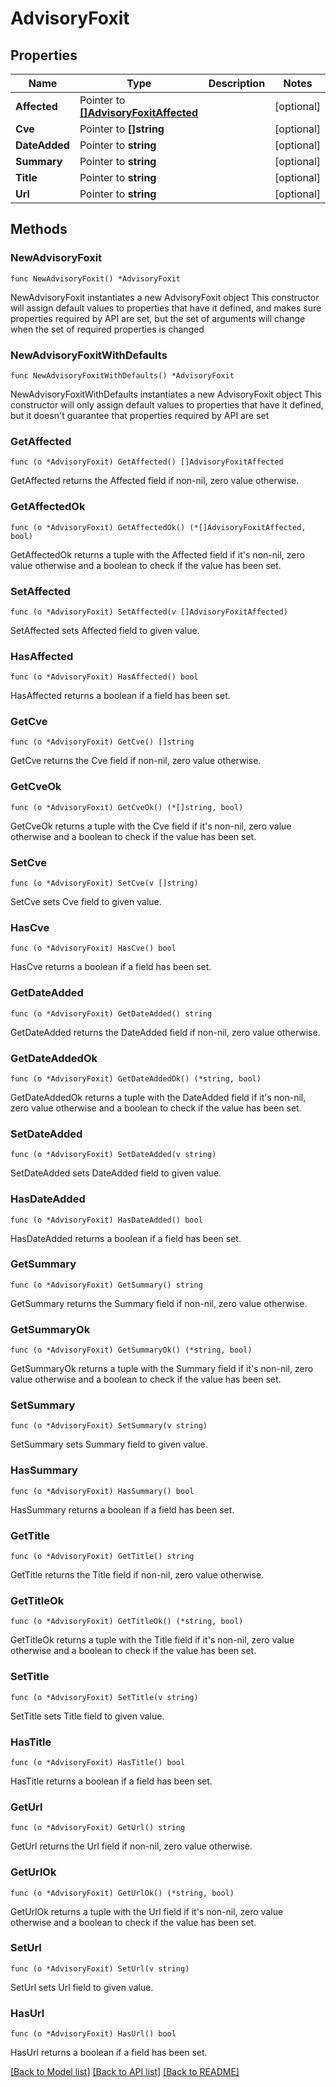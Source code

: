 # AdvisoryFoxit

## Properties

Name | Type | Description | Notes
------------ | ------------- | ------------- | -------------
**Affected** | Pointer to [**[]AdvisoryFoxitAffected**](AdvisoryFoxitAffected.md) |  | [optional] 
**Cve** | Pointer to **[]string** |  | [optional] 
**DateAdded** | Pointer to **string** |  | [optional] 
**Summary** | Pointer to **string** |  | [optional] 
**Title** | Pointer to **string** |  | [optional] 
**Url** | Pointer to **string** |  | [optional] 

## Methods

### NewAdvisoryFoxit

`func NewAdvisoryFoxit() *AdvisoryFoxit`

NewAdvisoryFoxit instantiates a new AdvisoryFoxit object
This constructor will assign default values to properties that have it defined,
and makes sure properties required by API are set, but the set of arguments
will change when the set of required properties is changed

### NewAdvisoryFoxitWithDefaults

`func NewAdvisoryFoxitWithDefaults() *AdvisoryFoxit`

NewAdvisoryFoxitWithDefaults instantiates a new AdvisoryFoxit object
This constructor will only assign default values to properties that have it defined,
but it doesn't guarantee that properties required by API are set

### GetAffected

`func (o *AdvisoryFoxit) GetAffected() []AdvisoryFoxitAffected`

GetAffected returns the Affected field if non-nil, zero value otherwise.

### GetAffectedOk

`func (o *AdvisoryFoxit) GetAffectedOk() (*[]AdvisoryFoxitAffected, bool)`

GetAffectedOk returns a tuple with the Affected field if it's non-nil, zero value otherwise
and a boolean to check if the value has been set.

### SetAffected

`func (o *AdvisoryFoxit) SetAffected(v []AdvisoryFoxitAffected)`

SetAffected sets Affected field to given value.

### HasAffected

`func (o *AdvisoryFoxit) HasAffected() bool`

HasAffected returns a boolean if a field has been set.

### GetCve

`func (o *AdvisoryFoxit) GetCve() []string`

GetCve returns the Cve field if non-nil, zero value otherwise.

### GetCveOk

`func (o *AdvisoryFoxit) GetCveOk() (*[]string, bool)`

GetCveOk returns a tuple with the Cve field if it's non-nil, zero value otherwise
and a boolean to check if the value has been set.

### SetCve

`func (o *AdvisoryFoxit) SetCve(v []string)`

SetCve sets Cve field to given value.

### HasCve

`func (o *AdvisoryFoxit) HasCve() bool`

HasCve returns a boolean if a field has been set.

### GetDateAdded

`func (o *AdvisoryFoxit) GetDateAdded() string`

GetDateAdded returns the DateAdded field if non-nil, zero value otherwise.

### GetDateAddedOk

`func (o *AdvisoryFoxit) GetDateAddedOk() (*string, bool)`

GetDateAddedOk returns a tuple with the DateAdded field if it's non-nil, zero value otherwise
and a boolean to check if the value has been set.

### SetDateAdded

`func (o *AdvisoryFoxit) SetDateAdded(v string)`

SetDateAdded sets DateAdded field to given value.

### HasDateAdded

`func (o *AdvisoryFoxit) HasDateAdded() bool`

HasDateAdded returns a boolean if a field has been set.

### GetSummary

`func (o *AdvisoryFoxit) GetSummary() string`

GetSummary returns the Summary field if non-nil, zero value otherwise.

### GetSummaryOk

`func (o *AdvisoryFoxit) GetSummaryOk() (*string, bool)`

GetSummaryOk returns a tuple with the Summary field if it's non-nil, zero value otherwise
and a boolean to check if the value has been set.

### SetSummary

`func (o *AdvisoryFoxit) SetSummary(v string)`

SetSummary sets Summary field to given value.

### HasSummary

`func (o *AdvisoryFoxit) HasSummary() bool`

HasSummary returns a boolean if a field has been set.

### GetTitle

`func (o *AdvisoryFoxit) GetTitle() string`

GetTitle returns the Title field if non-nil, zero value otherwise.

### GetTitleOk

`func (o *AdvisoryFoxit) GetTitleOk() (*string, bool)`

GetTitleOk returns a tuple with the Title field if it's non-nil, zero value otherwise
and a boolean to check if the value has been set.

### SetTitle

`func (o *AdvisoryFoxit) SetTitle(v string)`

SetTitle sets Title field to given value.

### HasTitle

`func (o *AdvisoryFoxit) HasTitle() bool`

HasTitle returns a boolean if a field has been set.

### GetUrl

`func (o *AdvisoryFoxit) GetUrl() string`

GetUrl returns the Url field if non-nil, zero value otherwise.

### GetUrlOk

`func (o *AdvisoryFoxit) GetUrlOk() (*string, bool)`

GetUrlOk returns a tuple with the Url field if it's non-nil, zero value otherwise
and a boolean to check if the value has been set.

### SetUrl

`func (o *AdvisoryFoxit) SetUrl(v string)`

SetUrl sets Url field to given value.

### HasUrl

`func (o *AdvisoryFoxit) HasUrl() bool`

HasUrl returns a boolean if a field has been set.


[[Back to Model list]](../README.md#documentation-for-models) [[Back to API list]](../README.md#documentation-for-api-endpoints) [[Back to README]](../README.md)


